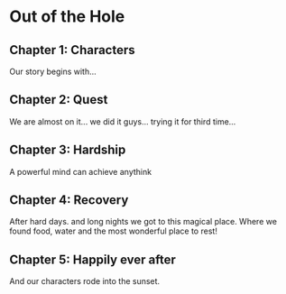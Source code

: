 # Out of the Hole

## Chapter 1: Characters

Our story begins with...


## Chapter 2: Quest
We are almost on it... we did it guys... trying it for third time... 

## Chapter 3: Hardship
A powerful mind can achieve anythink

## Chapter 4: Recovery
After hard days. and long nights we got to this magical place. Where we found food, water and the most wonderful place to rest!  

## Chapter 5: Happily ever after

And our characters rode into the sunset.
